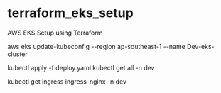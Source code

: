 # terraform_eks_setup
AWS EKS Setup using Terraform

aws eks update-kubeconfig --region ap-southeast-1 --name Dev-eks-cluster

kubectl apply -f deploy.yaml
kubectl get all -n dev

kubectl get ingress ingress-nginx -n dev